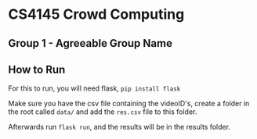 # CS4145 Crowd Computing
## Group 1 - Agreeable Group Name

## How to Run
For this to run, you will need flask, `pip install flask`

Make sure you have the csv file containing the videoID's, create a folder in the root called `data/` and add the `res.csv` file to this folder.

Afterwards run `flask run`, and the results will be in the results folder.
